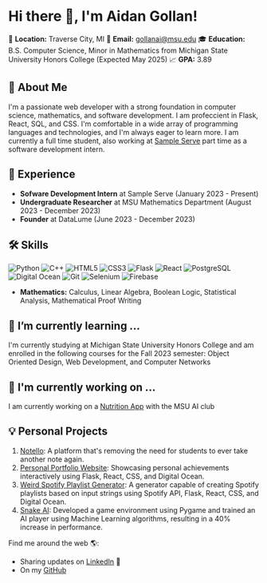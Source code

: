 # Hi there 👋, I'm Aidan Gollan!

📍 **Location:** Traverse City, MI
📧 **Email:** gollanai@msu.edu
🎓 **Education:** B.S. Computer Science, Minor in Mathematics from Michigan State University Honors College (Expected May 2025)
📈 **GPA:** 3.89

## 🚀 About Me
I'm a passionate web developer with a strong foundation in computer science, mathematics, and software development. I am profeccient in Flask, React, SQL, and CSS. I'm comfortable in a wide array of programming languages and technologies, and I'm always eager to learn more. I am currently a full time student, also working at [Sample Serve](https://www.sampleserve.com/) part time as a software development intern.

## 🎯 Experience
- **Sofware Development Intern** at Sample Serve (January 2023 - Present)
- **Undergraduate Researcher** at MSU Mathematics Department (August 2023 - December 2023)
- **Founder** at DataLume (June 2023 - December 2023)

## 🛠️ Skills
![Python](https://img.shields.io/badge/-Python-333333?style=flat&logo=python)
![C++](https://img.shields.io/badge/-C++-00599C?style=flat&logo=c)
![HTML5](https://img.shields.io/badge/-HTML5-E34F26?style=flat&logo=html5&logoColor=white)
![CSS3](https://img.shields.io/badge/-CSS3-1572B6?style=flat&logo=css3)
![Flask](https://img.shields.io/badge/-Flask-000000?style=flat&logo=flask)
![React](https://img.shields.io/badge/-React-61DAFB?style=flat&logo=react&logoColor=white)
![PostgreSQL](https://img.shields.io/badge/-PostgreSQL-336791?style=flat&logo=postgresql)
![Digital Ocean](https://img.shields.io/badge/-DigitalOcean-0080FF?style=flat&logo=digitalocean)
![Git](https://img.shields.io/badge/-Git-F05032?style=flat&logo=git&logoColor=white)
![Selenium](https://img.shields.io/badge/-Selenium-43B02A?style=flat&logo=selenium)
![Firebase](https://img.shields.io/badge/-Firebase-FFCA28?style=flat&logo=firebase&logoColor=white)
- **Mathematics:** Calculus, Linear Algebra, Boolean Logic, Statistical Analysis, Mathematical Proof Writing

## 🌱 I’m currently learning ...
I'm currently studying at Michigan State University Honors College and am enrolled in the following courses for the Fall 2023 semester: Object Oriented Design, Web Development, and Computer Networks

## 💼 I'm currently working on ...
I am currently working on a [Nutrition App](https://github.com/MSU-AI/nutrition-recommendation) with the MSU AI club

## 💡 Personal Projects
1. [Notello](https://github.com/Notello): A platform that's removing the need for students to ever take another note again.
2. [Personal Portfolio Website](https://aidangollan.com): Showcasing personal achievements interactively using Flask, React, CSS, and Digital Ocean.
3. [Weird Spotify Playlist Generator](https://weirdspotify.com): A generator capable of creating Spotify playlists based on input strings using Spotify API, Flask, React, CSS, and Digital Ocean.
4. [Snake AI](https://github.com/aidangollan/SnakeAI): Developed a game environment using Pygame and trained an AI player using Machine Learning algorithms, resulting in a 40% increase in performance.

Find me around the web 🌎:
- Sharing updates on [LinkedIn](https://www.linkedin.com/in/aidangollan/) 💼
- On my [GitHub](https://github.com/aidangollan)
